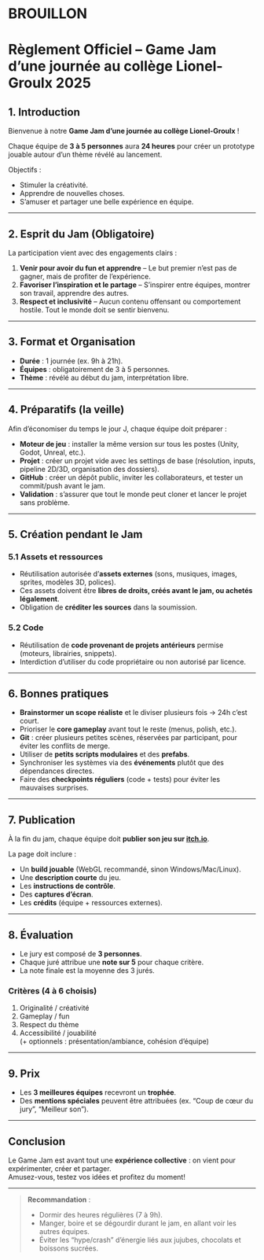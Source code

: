 # BROUILLON

# Règlement Officiel – Game Jam d’une journée au collège Lionel-Groulx 2025

## 1. Introduction
Bienvenue à notre **Game Jam d’une journée au collège Lionel-Groulx** !  

Chaque équipe de **3 à 5 personnes** aura **24 heures** pour créer un prototype jouable autour d’un thème révélé au lancement.  

Objectifs :  
- Stimuler la créativité.  
- Apprendre de nouvelles choses.  
- S’amuser et partager une belle expérience en équipe.  

---

## 2. Esprit du Jam (Obligatoire)
La participation vient avec des engagements clairs :  

1. **Venir pour avoir du fun et apprendre** – Le but premier n’est pas de gagner, mais de profiter de l’expérience.  
2. **Favoriser l’inspiration et le partage** – S’inspirer entre équipes, montrer son travail, apprendre des autres.  
3. **Respect et inclusivité** – Aucun contenu offensant ou comportement hostile. Tout le monde doit se sentir bienvenu.  

---

## 3. Format et Organisation
- **Durée** : 1 journée (ex. 9h à 21h).  
- **Équipes** : obligatoirement de 3 à 5 personnes.  
- **Thème** : révélé au début du jam, interprétation libre.  

---

## 4. Préparatifs (la veille)
Afin d’économiser du temps le jour J, chaque équipe doit préparer :  

- **Moteur de jeu** : installer la même version sur tous les postes (Unity, Godot, Unreal, etc.).  
- **Projet** : créer un projet vide avec les settings de base (résolution, inputs, pipeline 2D/3D, organisation des dossiers).  
- **GitHub** : créer un dépôt public, inviter les collaborateurs, et tester un commit/push avant le jam.  
- **Validation** : s’assurer que tout le monde peut cloner et lancer le projet sans problème.  

---

## 5. Création pendant le Jam

### 5.1 Assets et ressources
- Réutilisation autorisée d’**assets externes** (sons, musiques, images, sprites, modèles 3D, polices).  
- Ces assets doivent être **libres de droits, créés avant le jam, ou achetés légalement**.  
- Obligation de **créditer les sources** dans la soumission.  

### 5.2 Code
- Réutilisation de **code provenant de projets antérieurs** permise (moteurs, librairies, snippets).  
- Interdiction d’utiliser du code propriétaire ou non autorisé par licence.  

---

## 6. Bonnes pratiques
- **Brainstormer un scope réaliste** et le diviser plusieurs fois → 24h c’est court.  
- Prioriser le **core gameplay** avant tout le reste (menus, polish, etc.).  
- **Git** : créer plusieurs petites scènes, réservées par participant, pour éviter les conflits de merge.  
- Utiliser de **petits scripts modulaires** et des **prefabs**.  
- Synchroniser les systèmes via des **événements** plutôt que des dépendances directes.  
- Faire des **checkpoints réguliers** (code + tests) pour éviter les mauvaises surprises.  

---

## 7. Publication
À la fin du jam, chaque équipe doit **publier son jeu sur [itch.io](https://itch.io)**.  

La page doit inclure :  
- Un **build jouable** (WebGL recommandé, sinon Windows/Mac/Linux).  
- Une **description courte** du jeu.  
- Les **instructions de contrôle**.  
- Des **captures d’écran**.  
- Les **crédits** (équipe + ressources externes).  

---

## 8. Évaluation
- Le jury est composé de **3 personnes**.  
- Chaque juré attribue une **note sur 5** pour chaque critère.  
- La note finale est la moyenne des 3 jurés.  

### Critères (4 à 6 choisis)
1. Originalité / créativité  
2. Gameplay / fun  
3. Respect du thème  
4. Accessibilité / jouabilité  
(+ optionnels : présentation/ambiance, cohésion d’équipe)  

---

## 9. Prix
- Les **3 meilleures équipes** recevront un **trophée**.  
- Des **mentions spéciales** peuvent être attribuées (ex. “Coup de cœur du jury”, “Meilleur son”).  

---

## Conclusion
Le Game Jam est avant tout une **expérience collective** : on vient pour expérimenter, créer et partager.  
Amusez-vous, testez vos idées et profitez du moment! 

---

> **Recommandation** :  
> - Dormir des heures régulières (7 à 9h).  
> - Manger, boire et se dégourdir durant le jam, en allant voir les autres équipes.  
> - Éviter les “hype/crash” d’énergie liés aux jujubes, chocolats et boissons sucrées.  
